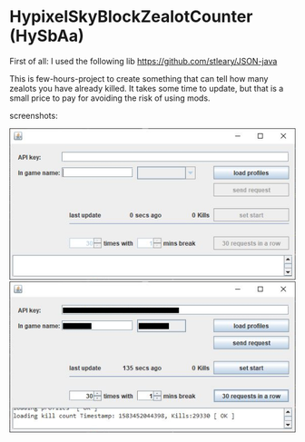 # HypixelSkyBlockZealotCounter (HySbAa)

First of all: I used the following lib https://github.com/stleary/JSON-java

This is few-hours-project to create something that can tell how many zealots you have already killed.
It takes some time to update, but that is a small price to pay for avoiding the risk of using mods.

screenshots:

![screenshot1](screenshots/screenshot1.JPG)
![screenshot2](screenshots/screenshot2.JPG)

